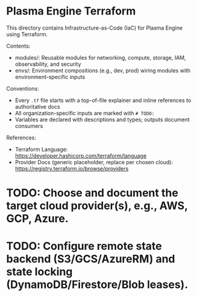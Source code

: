 # Plasma Engine Terraform

This directory contains Infrastructure-as-Code (IaC) for Plasma Engine using Terraform.

Contents:
- modules/: Reusable modules for networking, compute, storage, IAM, observability, and security
- envs/: Environment compositions (e.g., dev, prod) wiring modules with environment-specific inputs

Conventions:
- Every `.tf` file starts with a top-of-file explainer and inline references to authoritative docs
- All organization-specific inputs are marked with `# TODO:`
- Variables are declared with descriptions and types; outputs document consumers

References:

- Terraform Language: <https://developer.hashicorp.com/terraform/language>
- Provider Docs (generic placeholder, replace per chosen cloud): <https://registry.terraform.io/browse/providers>

# TODO: Choose and document the target cloud provider(s), e.g., AWS, GCP, Azure.
# TODO: Configure remote state backend (S3/GCS/AzureRM) and state locking (DynamoDB/Firestore/Blob leases).

